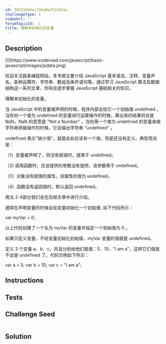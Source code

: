 ```yaml
---
id: 56533eb9ac21ba0edf2244aa
challengeType: 1
videoUrl: ''
forumTopicId: -1
title: 理解未初始化的变量
---
```


## Description
<section id='description'>
![](https://www.icoderoad.com/javascript/basic-javascript/images/jsdata.png)

欢迎关注路条编程网站，本专题主要介绍 JavaScript 基本语法、注释、变量声名、各种运算符、字符串、数组及条件语句等。通过学习 JavaScript 算法及数据结构这一系列文章，你将会逐步掌握 JavaScript 基础相关的知识。
	
理解未初始化的变量。

当 JavaScript 中的变量被声明的时候，程序内部会给它一个初始值 undefined 。当你对一个值为 undefined 的变量进行运算操作的时候，算出来的结果将会是 NaN，NaN 的意思是 "Not a Number" 。当你用一个值为 undefined 的变量来做字符串拼接操作的时候，它会输出字符串 "undefined" 。

undefined 表示"缺少值"，就是此处应该有一个值，但是还没有定义。典型用法是：

（1）变量被声明了，但没有赋值时，就等于 undefined。

（2) 调用函数时，应该提供的参数没有提供，该参数等于 undefined。

（3）对象没有赋值的属性，该属性的值为 undefined。

（4）函数没有返回值时，默认返回 undefined。

用法 2-4部分我们会在后继文章中进行介绍。

通常在声明变量的时候会给变量初始化一个初始值, 如下代码所示：

var myVar = 0;

以上代码创建了一个名为 myVar 的变量并指定一个初始值为 0 。

如果只定义变量，不给变量初始化初始值，myVar 变量的值就是 undefined。

定义 3 个变量 a、b、c，并且分别给他们赋值：5、10、"I am a"，这样它们值就不会是 undefined 了。代码示例如下所示：

var a = 5;
var b = 10;
var c = "I am a";

</section>

## Instructions
<section id='instructions'>

</section>

## Tests
<section id='tests'>


</section>

## Challenge Seed
<section id='challengeSeed'>

<div id='js-seed'>

```js

```

</div>



</section>

## Solution
<section id='solution'>


</section>
